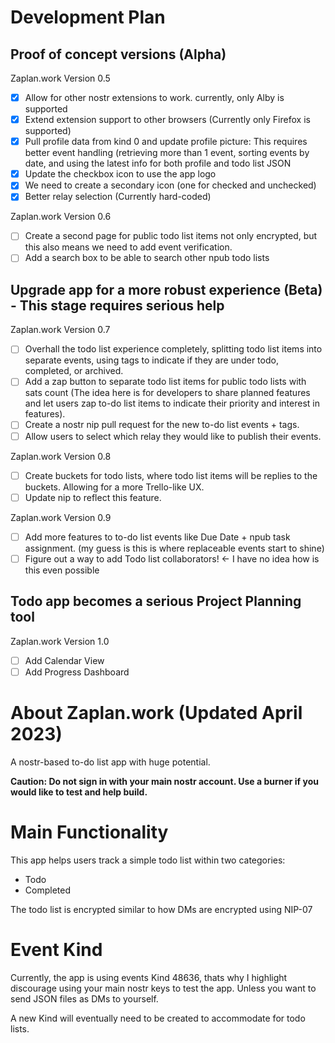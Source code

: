 # Development Plan
## Proof of concept versions (Alpha)

Zaplan.work Version 0.5
- [x] Allow for other nostr extensions to work. currently, only Alby is supported
- [x] Extend extension support to other browsers (Currently only Firefox is supported)
- [x] Pull profile data from kind 0 and update profile picture: This requires better event handling (retrieving more than 1 event, sorting events by date, and using the latest info for both profile and todo list JSON
- [x] Update the checkbox icon to use the app logo
- [x] We need to create a secondary icon (one for checked and unchecked)
- [x] Better relay selection (Currently hard-coded)

Zaplan.work Version 0.6
- [ ] Create a second page for public todo list items not only encrypted, but this also means we need to add event verification.
- [ ] Add a search box to be able to search other npub todo lists
## Upgrade app for a more robust experience (Beta) - This stage requires serious help

Zaplan.work Version 0.7
- [ ] Overhall the todo list experience completely, splitting todo list items into separate events, using tags to indicate if they are under todo, completed, or archived.
- [ ] Add a zap button to separate todo list items for public todo lists with sats count (The idea here is for developers to share planned features and let users zap to-do list items to indicate their priority and interest in features).
- [ ] Create a nostr nip pull request for the new to-do list events + tags.
- [ ] Allow users to select which relay they would like to publish their events.

Zaplan.work Version 0.8
- [ ] Create buckets for todo lists, where todo list items will be replies to the buckets. Allowing for a more Trello-like UX.
- [ ] Update nip to reflect this feature.

Zaplan.work Version 0.9
- [ ] Add more features to to-do list events like Due Date + npub task assignment. (my guess is this is where replaceable events start to shine)
- [ ] Figure out a way to add Todo list collaborators! <- I have no idea how is this even possible

## Todo app becomes a serious Project Planning tool
Zaplan.work Version 1.0
- [ ] Add Calendar View
- [ ] Add Progress Dashboard

# About Zaplan.work (Updated April 2023)
A nostr-based to-do list app with huge potential.

**Caution: Do not sign in with your main nostr account. Use a burner if you would like to test and help build.**

# Main Functionality
This app helps users track a simple todo list within two categories:
- Todo
- Completed

The todo list is encrypted similar to how DMs are encrypted using NIP-07

# Event Kind
Currently, the app is using events Kind 48636, thats why I highlight discourage using your main nostr keys to test the app. Unless you want to send JSON files as DMs to yourself.

A new Kind will eventually need to be created to accommodate for todo lists.
